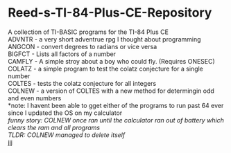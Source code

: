 # Reed-s-TI-84-Plus-CE-Repository
A collection of TI-BASIC programs for the TI-84 Plus CE  
ADVNTR - a very short adventrue rpg I thought about programming  
ANGCON - convert degrees to radians or vice versa  
BIGFCT - Lists all factors of a number  
CAMFLY - A simple stroy about a boy who could fly. (Requires ONESEC)  
COLATZ - a simple program to test the colatz conjecture for a single number  
COLTES - tests the colatz conjecture for all integers  
COLNEW - a version of COLTES with a new method for determingin odd and even numbers  
*note: I havent been able to gget either of the programs to run past 64 ever since I updated the OS on my calculator  
*funny story: COLNEW once ran until the calculator ran out of battery which clears the ram and all programs  
TLDR: COLNEW managed to delete itself*  
jjj
